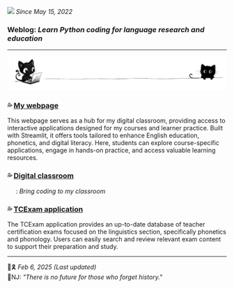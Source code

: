 ![](https://komarev.com/ghpvc/?username=MK316&color=blueviolet&label=VISIT+count) _Since May 15, 2022_  
  

### Weblog: _Learn Python coding for language research and education_  
--- 
![](https://github.com/MK316/MK-316/raw/main/images/octocat-2-line.png)

### 💦 [My webpage](https://mk316home.streamlit.app/)
This webpage serves as a hub for my digital classroom, providing access to interactive applications designed for my courses and learner practice. Built with Streamlit, it offers tools tailored to enhance English education, phonetics, and digital literacy. Here, students can explore course-specific applications, engage in hands-on practice, and access valuable learning resources.

### 💦 [Digital classroom](https://mk316home.streamlit.app/About_My_Digital_Classroom)  
&nbsp;&nbsp;&nbsp;&nbsp;&nbsp;: _Bring coding to my classroom_  

### 💦 [TCExam application](https://mk316home.streamlit.app/Apps:_%F0%9F%94%B4_TCExam)
The TCExam application provides an up-to-date database of teacher certification exams focused on the linguistics section, specifically phonetics and phonology. Users can easily search and review relevant exam content to support their preparation and study.



---
💜🎗️ _Feb 6, 2025 (Last updated)_  
🚫NJ: _"There is no future for those who forget history."_   
